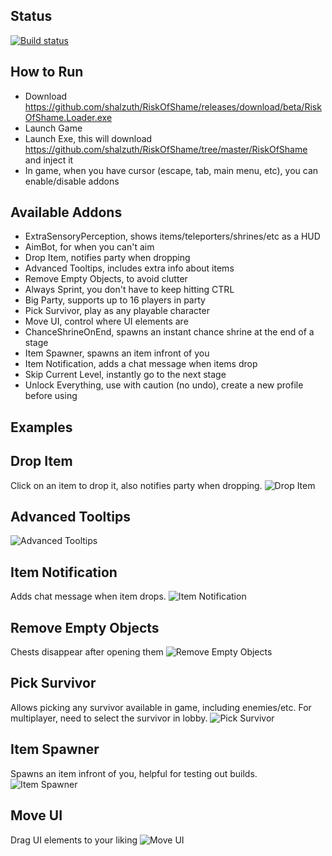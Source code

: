 ## Status
[![Build status](https://ci.appveyor.com/api/projects/status/dypfqfbyd46bdnyn?svg=true)](https://ci.appveyor.com/project/shalzuth/riskofshame)

## How to Run
- Download https://github.com/shalzuth/RiskOfShame/releases/download/beta/RiskOfShame.Loader.exe
- Launch Game
- Launch Exe, this will download https://github.com/shalzuth/RiskOfShame/tree/master/RiskOfShame and inject it
- In game, when you have cursor (escape, tab, main menu, etc), you can enable/disable addons

## Available Addons
- ExtraSensoryPerception, shows items/teleporters/shrines/etc as a HUD
- AimBot, for when you can't aim
- Drop Item, notifies party when dropping 
- Advanced Tooltips, includes extra info about items
- Remove Empty Objects, to avoid clutter
- Always Sprint, you don't have to keep hitting CTRL
- Big Party, supports up to 16 players in party
- Pick Survivor, play as any playable character
- Move UI, control where UI elements are
- ChanceShrineOnEnd, spawns an instant chance shrine at the end of a stage
- Item Spawner, spawns an item infront of you
- Item Notification, adds a chat message when items drop
- Skip Current Level, instantly go to the next stage
- Unlock Everything, use with caution (no undo), create a new profile before using

## Examples
## Drop Item
Click on an item to drop it, also notifies party when dropping.
![Drop Item](../assets/Media/DropItem.gif?raw=true)

## Advanced Tooltips
![Advanced Tooltips](../assets/Media/AdvancedTooltips.png)

## Item Notification
Adds chat message when item drops.
![Item Notification](../assets/Media/ItemNotification.png)

## Remove Empty Objects
Chests disappear after opening them
![Remove Empty Objects](../assets/Media/RemoveEmptyItems.gif?raw=true)

## Pick Survivor
Allows picking any survivor available in game, including enemies/etc. For multiplayer, need to select the survivor in lobby.
![Pick Survivor](../assets/Media/PickSurvivor.gif?raw=true)

## Item Spawner
Spawns an item infront of you, helpful for testing out builds.
![Item Spawner](../assets/Media/ItemSpawner.gif?raw=true)

## Move UI
Drag UI elements to your liking
![Move UI](../assets/Media/MoveUI.gif?raw=true)
